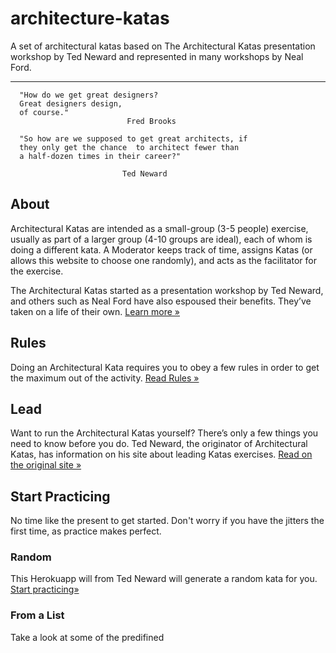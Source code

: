 # architecture-katas
A set of architectural katas based on The Architectural Katas presentation workshop by Ted Neward and represented in many workshops by Neal Ford.

----------

```
  "How do we get great designers?
  Great designers design,
  of course."
                          Fred Brooks

  "So how are we supposed to get great architects, if
  they only get the chance  to architect fewer than
  a half-dozen times in their career?"

                         Ted Neward

```
## About

Architectural Katas are intended as a small-group (3-5 people) exercise, usually as part of a larger group (4-10 groups are ideal), each of whom is doing a different kata. A Moderator keeps track of time, assigns Katas (or allows this website to choose one randomly), and acts as the facilitator for the exercise.

The Architectural Katas started as a presentation workshop by Ted Neward, and others such as Neal Ford have also espoused their benefits. They’ve taken on a life of their own.  [Learn more »](https://archkatas.herokuapp.com/)

## Rules

Doing an Architectural Kata requires you to obey a few rules in order to get the maximum out of the activity.  [Read Rules »](https://archkatas.herokuapp.com/rules.html)

## Lead

Want to run the Architectural Katas yourself? There’s only a few things you need to know before you do. Ted Neward, the originator of Architectural Katas, has information on his site about leading Katas exercises.  [Read on the original site »](https://archkatas.herokuapp.com/lead.html)

## Start Practicing

No time like the present to get started. Don't worry if you have the jitters the first time, as practice makes perfect. 

### Random
This Herokuapp will from Ted Neward will generate a random kata for you.  [Start practicing»](https://archkatas.herokuapp.com/kata.html)

### From a List
Take a look at some of the predifined 
<!--stackedit_data:
eyJoaXN0b3J5IjpbLTIzOTI4MDgyMCwtMTM4Nzg0MzM4MCwxND
A3NTIzMjc2LDE5NDI4OTgwMTUsMTEzNTQwMzk5NSw5ODAyOTI5
MjddfQ==
-->